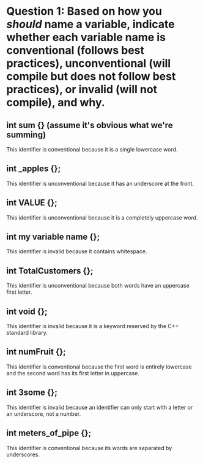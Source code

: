 # Question 1: Based on how you *should* name a variable, indicate whether each variable name is conventional (follows best practices), unconventional (will compile but does not follow best practices), or invalid (will not compile), and why.
## int sum {} (assume it's obvious what we're summing)
This identifier is conventional because it is a single lowercase word.

## int _apples {};
This identifier is unconventional because it has an underscore at the front.

## int VALUE {};
This identifier is unconventional because it is a completely uppercase word.

## int my variable name {};
This identifier is invalid because it contains whitespace.

## int TotalCustomers {};
This identifier is unconventional because both words have an uppercase first letter.

## int void {};
This identifier is invalid because it is a keyword reserved by the C++ standard library.

## int numFruit {};
This identifier is conventional because the first word is entirely lowercase and the second word has its first letter in uppercase.

## int 3some {};
This identifier is invalid because an identifier can only start with a letter or an underscore, not a number.

## int meters_of_pipe {};
This identifier is conventional because its words are separated by underscores.